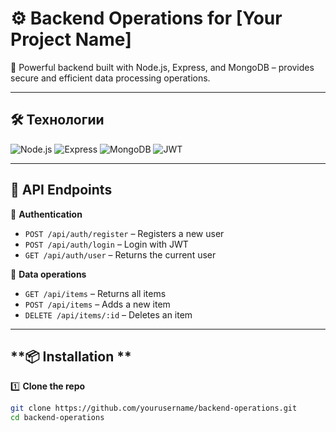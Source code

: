 # ⚙️ Backend Operations for [Your Project Name]

🚀 Powerful backend built with Node.js, Express, and MongoDB – provides secure and efficient data processing operations.

---

## **🛠 Технологии**
![Node.js](https://img.shields.io/badge/Node.js-43853D?style=for-the-badge&logo=node.js&logoColor=white)
![Express](https://img.shields.io/badge/Express.js-000000?style=for-the-badge&logo=express&logoColor=white)
![MongoDB](https://img.shields.io/badge/MongoDB-4EA94B?style=for-the-badge&logo=mongodb&logoColor=white)
![JWT](https://img.shields.io/badge/JWT-JSON_Web_Tokens-orange?style=for-the-badge)

---

## **🚀 API Endpoints**
📌 **Authentication**
- `POST /api/auth/register` – Registers a new user  
- `POST /api/auth/login` – Login with JWT 
- `GET /api/auth/user` – Returns the current user

📌 **Data operations**
- `GET /api/items` – Returns all items
- `POST /api/items` – Adds a new item  
- `DELETE /api/items/:id` – Deletes an item  

---

## **📦 Installation **
1️⃣ **Clone the repo**  
```sh
git clone https://github.com/yourusername/backend-operations.git
cd backend-operations
